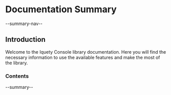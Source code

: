 # Documentation Summary

--summary-nav--

## Introduction

Welcome to the Iquety Console library documentation. Here you will find the necessary information to use the available features and make the most of the library.

### Contents

--summary--
